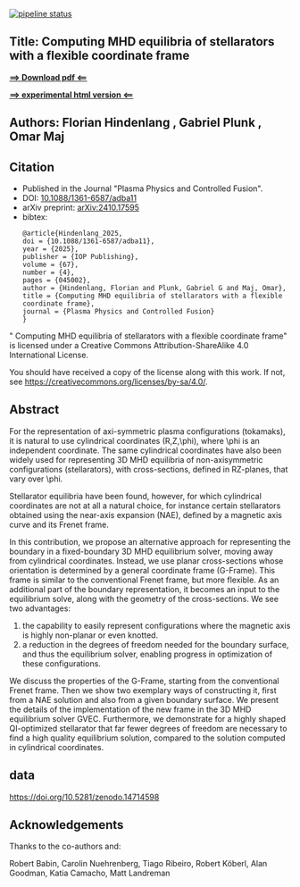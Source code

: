 [![pipeline status](https://gitlab.mpcdf.mpg.de/gvec-group/paper-gvec-g-frame/badges/main/pipeline.svg)](https://gitlab.mpcdf.mpg.de/gvec-group/paper-gvec-g-frame/-/commits/main)

## Title: Computing MHD equilibria of stellarators with a flexible coordinate frame 

[**==> Download pdf <==**](https://gitlab.mpcdf.mpg.de/gvec-group/paper-gvec-g-frame/-/jobs/artifacts/main/raw/HINDENLANG_PLUNK_MAJ_varenna2024_frenet.pdf?job=pdflatex_final)

[**==> experimental html version <==**](https://gvec-group.pages.mpcdf.de/paper-gvec-g-frame)

## Authors: Florian Hindenlang , Gabriel Plunk , Omar Maj

## Citation

* Published in the Journal "Plasma Physics and Controlled Fusion". 
* DOI: [10.1088/1361-6587/adba11](https://doi.org/10.1088/1361-6587/adba11)  
* arXiv preprint: [arXiv:2410.17595](https://arxiv.org/abs/2410.17595)
* bibtex:
  ```
  @article{Hindenlang_2025,
  doi = {10.1088/1361-6587/adba11},
  year = {2025},
  publisher = {IOP Publishing},
  volume = {67},
  number = {4},
  pages = {045002},
  author = {Hindenlang, Florian and Plunk, Gabriel G and Maj, Omar},
  title = {Computing MHD equilibria of stellarators with a flexible coordinate frame},
  journal = {Plasma Physics and Controlled Fusion}
  }
  ```

" Computing MHD equilibria of stellarators with a flexible coordinate frame" is licensed under a
Creative Commons Attribution-ShareAlike 4.0 International License.

You should have received a copy of the license along with this
work.  If not, see <https://creativecommons.org/licenses/by-sa/4.0/>.


## Abstract


For the representation of axi-symmetric plasma configurations (tokamaks), it is natural to use cylindrical coordinates (R,Z,\phi), where \phi is an independent coordinate. The same cylindrical coordinates have also been widely used for representing 3D MHD equilibria of non-axisymmetric configurations (stellarators), with cross-sections, defined in RZ-planes, that vary over \phi. 

Stellarator equilibria have been found, however, for which cylindrical coordinates are not at all a natural choice, for instance certain stellarators obtained using the near-axis expansion (NAE), defined by a magnetic axis curve and its Frenet frame.

In this contribution, we propose an alternative approach for representing the boundary in a fixed-boundary 3D MHD equilibrium solver, moving away from cylindrical coordinates. 
Instead, we use planar cross-sections whose orientation is determined by a general coordinate frame (G-Frame). This frame is similar to the conventional Frenet frame, but more flexible. 
As an additional part of the boundary representation, it becomes an input to the equilibrium solve, along with the geometry of the cross-sections.
We see two advantages: 
1. the capability to easily represent configurations where the magnetic axis is highly non-planar or even knotted. 
2. a reduction in the degrees of freedom needed for the boundary surface, and thus the equilibrium solver, enabling progress in optimization of these configurations.

We discuss the properties of the G-Frame, starting from the conventional Frenet frame. Then we show two exemplary ways of constructing it, first from a NAE solution and also from a given boundary surface. We present the details of the implementation of the new frame in the 3D MHD equilibrium solver GVEC. Furthermore, we demonstrate for a highly shaped QI-optimized stellarator that far fewer degrees of freedom are necessary to find a high quality equilibrium solution, compared to the solution computed in cylindrical coordinates.

## data

https://doi.org/10.5281/zenodo.14714598


## Acknowledgements
Thanks to the co-authors and: 

Robert Babin, Carolin Nuehrenberg,  Tiago Ribeiro, Robert Köberl, Alan Goodman, Katia Camacho, Matt Landreman 


